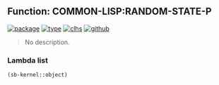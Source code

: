 ## Function: COMMON-LISP:RANDOM-STATE-P
[![package](https://img.shields.io/badge/Package-COMMON--LISP-5f9ea0.svg?style=social&colorA=999999)](../) [![type](https://img.shields.io/badge/Type-Function-5f9ea0.svg?style=social&colorA=999999)](../#function) [![clhs](https://img.shields.io/badge/CLHS-RANDOM--STATE--P-5f9ea0.svg?style=social&colorA=999999)](http://www.lispworks.com/documentation/HyperSpec/Body/f_rnd_st.htm) [![github](https://img.shields.io/badge/GitHub-View_the_source-5f9ea0.svg?style=social&colorA=999999&logo=github)](https://github.com/sbcl/sbcl/blob/master/src/code/random.lisp/) 

> No description.

### Lambda list
```cl
(sb-kernel::object)
```
